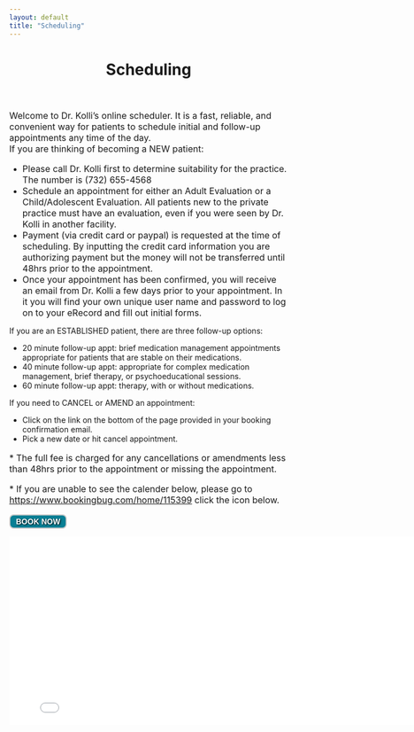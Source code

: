 ```yaml
---
layout: default
title: "Scheduling"
---
```

<header class="entry-header">
  <h1 class="entry-title">Scheduling</h1>
</header>

<p style="font-size: medium;">Welcome to Dr. Kolli&#8217;s online scheduler. It is a fast, reliable, and convenient way for patients to schedule initial and follow-up appointments any time of the day.<br />
If you are thinking of becoming a NEW patient:</p>
<ul class="times-font">
	<li><span style="font-size: medium;"> Please call Dr. Kolli  first to determine suitability for the practice.  The number is (732) 655-4568</span></li>
	<li><span style="font-size: medium;"> Schedule an appointment for either an Adult Evaluation or a Child/Adolescent Evaluation. All patients new to the private practice must have an evaluation, even if you were seen by Dr. Kolli in another facility.</span></li>
	<li><span style="font-size: medium;"> Payment (via credit card or paypal) is requested at the time of scheduling.  By inputting the credit card information you are authorizing payment but the money will not be transferred until 48hrs prior to the appointment.</span></li>
	<li><span style="font-size: medium;"> Once your appointment has been confirmed, you will receive an email from Dr. Kolli a few days prior to your appointment. In it you will find your own unique user name and password to log on to your eRecord and fill out initial forms. </span></li>
</ul>
<p>If you are an ESTABLISHED patient, there are three follow-up options:</p>
<ul class="times-font">
	<li>20 minute follow-up appt: brief medication management appointments appropriate for patients that are stable on their medications.</li>
	<li>40 minute follow-up appt: appropriate for complex medication management, brief therapy, or psychoeducational sessions.</li>
	<li>60 minute follow-up appt: therapy, with or without medications.</li>
</ul>
<p>If you need to CANCEL or AMEND an appointment:</p>
<ul class="times-font">
	<li>Click on the link on the bottom of the page provided in your booking confirmation email.</li>
	<li>Pick a new date or hit cancel appointment.</li>
</ul>
<p style="font-size: medium;">* The full fee is charged for any cancellations or amendments less than 48hrs prior to the appointment or missing the appointment.</p>
<p style="font-size: medium;">* If you are unable to see the calender below, please go to <span style="color: #3d85c6;"><a href="https://www.bookingbug.com/home/115399" target="_blank">https://www.bookingbug.com/home/115399</a> </span><span style="font-size: medium;">click the icon below. </span></p>

<a id="id_4___" style="border: 2px solid #cccccc; border-radius: 8px; background: #087f94; color: #ffffff; text-decoration: none; padding: 3px 10px; display: inline-block; font: bold 14px 'arial', sans-serif; text-shadow: #000 0.1em 0.1em 0.2em;" href="http://us.bookingbug.com/home/w1317554" target="_blank">BOOK NOW</a>

<iframe id="38364690" class="iframe" title="Sireesha Kolli, MD" name="38364690"
src="//918psdfmduj0pc41s8ss6ar663ipihuv-a-sites-opensocial.googleusercontent.com/gadgets/ifr?url=http://hosting.gmodules.com/ig/gadgets/file/108863386091145437988/BookingBug.xml&amp;container=enterprise&amp;view=default&amp;lang=en&amp;country=ALL&amp;sanitize=0&amp;v=c511e07772265925&amp;libs=core&amp;mid=27&amp;parent=http://www.kollimd.com/scheduling#up_height&amp;up_style=large&amp;up_bbid=usw1317554&amp;up_width&amp;up_palette&amp;st=e%3DAIHE3cCXS4S7G6Ujo8HGCiCcucLPxArWqHx15A4L1Joy8Re%252BwtgELyIPQJGF7IHPqWtznjwjDhTQriMIkuha%252FsQP887I36xHFB%252FVk11KcgmfR2mr9%252FE58RtFGZF3dsV8Qkm5Pz0wSWbj%26c%3Denterprise&amp;rpctoken=1286905872106647128"
frameborder="0" scrolling="none" width="800" height="340"></iframe>
